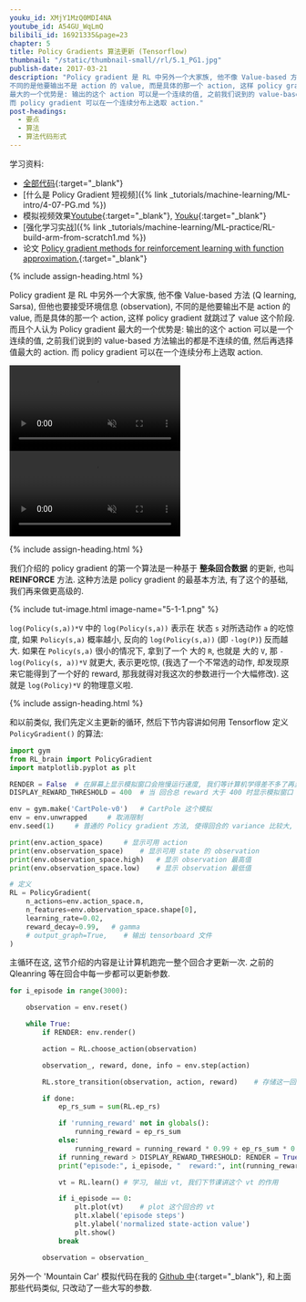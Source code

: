 ```yaml
---
youku_id: XMjY1MzQ0MDI4NA
youtube_id: A54GU_WqLmQ
bilibili_id: 16921335&page=23
chapter: 5
title: Policy Gradients 算法更新 (Tensorflow)
thumbnail: "/static/thumbnail-small//rl/5.1_PG1.jpg"
publish-date: 2017-03-21
description: "Policy gradient 是 RL 中另外一个大家族, 他不像 Value-based 方法 (Q learning, Sarsa), 但他也要接受环境信息 (observation),
不同的是他要输出不是 action 的 value, 而是具体的那一个 action, 这样 policy gradient 就跳过了 value 这个阶段. 而且个人认为 Policy gradient
最大的一个优势是: 输出的这个 action 可以是一个连续的值, 之前我们说到的 value-based 方法输出的都是不连续的值, 然后再选择值最大的 action.
而 policy gradient 可以在一个连续分布上选取 action."
post-headings:
  - 要点
  - 算法
  - 算法代码形式
---
```



学习资料:
  * [全部代码](https://github.com/MorvanZhou/Reinforcement-learning-with-tensorflow/tree/master/contents/7_Policy_gradient_softmax){:target="_blank"}
  * [什么是 Policy Gradient 短视频]({% link _tutorials/machine-learning/ML-intro/4-07-PG.md %})
  * 模拟视频效果[Youtube](https://www.youtube.com/playlist?list=PLXO45tsB95cLYyEsEylpPvTY-8ErPt2O_){:target="_blank"}, [Youku](http://list.youku.com/albumlist/show/id_27485743){:target="_blank"}
  * [强化学习实战]({% link _tutorials/machine-learning/ML-practice/RL-build-arm-from-scratch1.md %})
  * 论文 [Policy gradient methods for reinforcement learning with function approximation.](https://papers.nips.cc/paper/1713-policy-gradient-methods-for-reinforcement-learning-with-function-approximation.pdf){:target="_blank"}

{% include assign-heading.html %}

Policy gradient 是 RL 中另外一个大家族, 他不像 Value-based 方法 (Q learning, Sarsa), 但他也要接受环境信息 (observation),
不同的是他要输出不是 action 的 value, 而是具体的那一个 action, 这样 policy gradient 就跳过了 value 这个阶段. 而且个人认为 Policy gradient
最大的一个优势是: 输出的这个 action 可以是一个连续的值, 之前我们说到的 value-based 方法输出的都是不连续的值, 然后再选择值最大的 action.
而 policy gradient 可以在一个连续分布上选取 action.

<video class="tut-content-video" controls loop autoplay muted>
  <source src="/static/results/reinforcement-learning/cartpole policy gradient softmax.mp4" type="video/mp4">
  Your browser does not support HTML5 video.
</video>

<video class="tut-content-video" controls loop autoplay muted>
  <source src="/static/results/reinforcement-learning/mountaincar policy gradient softmax.mp4" type="video/mp4">
  Your browser does not support HTML5 video.
</video>




{% include assign-heading.html %}

我们介绍的 policy gradient 的第一个算法是一种基于 **整条回合数据** 的更新, 也叫 **REINFORCE** 方法.
这种方法是 policy gradient 的最基本方法, 有了这个的基础, 我们再来做更高级的.

{% include tut-image.html image-name="5-1-1.png" %}

`log(Policy(s,a))*V` 中的 `log(Policy(s,a))` 表示在 状态 `s` 对所选动作 `a` 的吃惊度,
如果 `Policy(s,a)` 概率越小, 反向的 `log(Policy(s,a))` (即 `-log(P)`) 反而越大. 如果在 `Policy(s,a)` 很小的情况下,
拿到了一个 大的 `R`, 也就是 大的 `V`, 那 `-log(Policy(s, a))*V` 就更大, 表示更吃惊, (我选了一个不常选的动作, 却发现原来它能得到了一个好的 reward,
那我就得对我这次的参数进行一个大幅修改). 这就是 `log(Policy)*V` 的物理意义啦.

{% include assign-heading.html %}

和以前类似, 我们先定义主更新的循环, 然后下节内容讲如何用 Tensorflow 定义 `PolicyGradient()` 的算法:

```python
import gym
from RL_brain import PolicyGradient
import matplotlib.pyplot as plt

RENDER = False  # 在屏幕上显示模拟窗口会拖慢运行速度, 我们等计算机学得差不多了再显示模拟
DISPLAY_REWARD_THRESHOLD = 400  # 当 回合总 reward 大于 400 时显示模拟窗口

env = gym.make('CartPole-v0')   # CartPole 这个模拟
env = env.unwrapped     # 取消限制
env.seed(1)     # 普通的 Policy gradient 方法, 使得回合的 variance 比较大, 所以我们选了一个好点的随机种子

print(env.action_space)     # 显示可用 action
print(env.observation_space)    # 显示可用 state 的 observation
print(env.observation_space.high)   # 显示 observation 最高值
print(env.observation_space.low)    # 显示 observation 最低值

# 定义
RL = PolicyGradient(
    n_actions=env.action_space.n,
    n_features=env.observation_space.shape[0],
    learning_rate=0.02,
    reward_decay=0.99,   # gamma
    # output_graph=True,    # 输出 tensorboard 文件
)
```

主循环在这, 这节介绍的内容是让计算机跑完一整个回合才更新一次. 之前的 Qleanring 等在回合中每一步都可以更新参数.

```python
for i_episode in range(3000):

    observation = env.reset()

    while True:
        if RENDER: env.render()

        action = RL.choose_action(observation)

        observation_, reward, done, info = env.step(action)

        RL.store_transition(observation, action, reward)    # 存储这一回合的 transition

        if done:
            ep_rs_sum = sum(RL.ep_rs)

            if 'running_reward' not in globals():
                running_reward = ep_rs_sum
            else:
                running_reward = running_reward * 0.99 + ep_rs_sum * 0.01
            if running_reward > DISPLAY_REWARD_THRESHOLD: RENDER = True     # 判断是否显示模拟
            print("episode:", i_episode, "  reward:", int(running_reward))

            vt = RL.learn() # 学习, 输出 vt, 我们下节课讲这个 vt 的作用

            if i_episode == 0:
                plt.plot(vt)    # plot 这个回合的 vt
                plt.xlabel('episode steps')
                plt.ylabel('normalized state-action value')
                plt.show()
            break

        observation = observation_
```

另外一个 'Mountain Car' 模拟代码在我的 [Github 中](https://github.com/MorvanZhou/tutorials/blob/master/Reinforcement_learning_TUT/7_Policy_gradient_softmax/run_MountainCar.py){:target="_blank"},
和上面那些代码类似, 只改动了一些大写的参数.